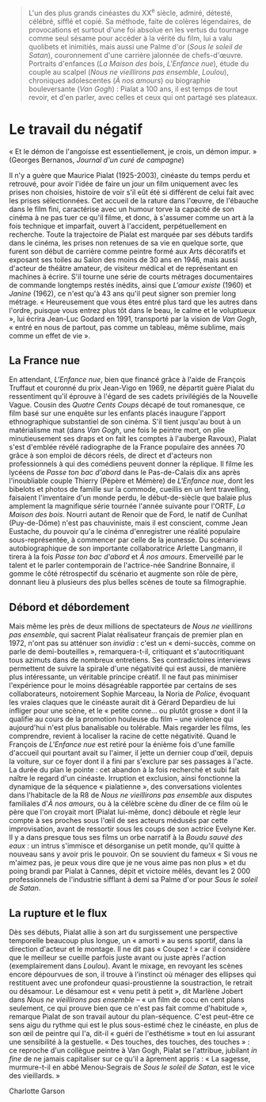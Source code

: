 > L'un des plus grands cinéastes du XX<sup>e</sup> siècle, admiré, détesté, célébré, sifflé et copié. Sa méthode, faite de colères légendaires, de provocations et surtout d'une foi absolue en les vertus du tournage comme seul sésame pour accéder à la vérité du film, lui a valu quolibets et inimitiés, mais aussi une Palme d'or (_Sous le soleil de Satan_), couronnement d'une carrière jalonnée de chefs-d'œuvre. Portraits d'enfances (_La Maison des bois_, _L'Enfance nue_), étude du couple au scalpel (_Nous ne vieillirons pas ensemble_, _Loulou_), chroniques adolescentes (_À nos amours_) ou biographie bouleversante (_Van Gogh_) : Pialat a 100 ans, il est temps de tout revoir, et d'en parler, avec celles et ceux qui ont partagé ses plateaux.

# Le travail du négatif

« Et le démon de l'angoisse est essentiellement, je crois, un démon impur. » (Georges Bernanos, _Journal d'un curé de campagne_)

Il n'y a guère que Maurice Pialat (1925-2003), cinéaste du temps perdu et retrouvé, pour avoir l'idée de faire un jour un film uniquement avec les prises non choisies, histoire de voir s'il eût été si différent de celui fait avec les prises sélectionnées. Cet accueil de la rature dans l'œuvre, de l'ébauche dans le film fini, caractérise avec un humour torve la capacité de son cinéma à ne pas tuer ce qu'il filme, et donc, à s'assumer comme un art à la fois technique et imparfait, ouvert à l'accident, perpétuellement en recherche. Toute la trajectoire de Pialat est marquée par ses débuts tardifs dans le cinéma, les prises non retenues de sa vie en quelque sorte, que furent son début de carrière comme peintre formé aux Arts décoratifs et exposant ses toiles au Salon des moins de 30 ans en 1946, mais aussi d'acteur de théâtre amateur, de visiteur médical et de représentant en machines à écrire. S'il tourne une série de courts métrages documentaires de commande longtemps restés inédits, ainsi que _L'amour existe_ (1960) et _Janine_ (1962), ce n'est qu'à 43 ans qu'il peut signer son premier long métrage. « Heureusement que vous êtes entré plus tard que les autres dans l'ordre, puisque vous entrez plus tôt dans le beau, le calme et le voluptueux », lui écrira Jean-Luc Godard en 1991, transporté par la vision de _Van Gogh_, « entré en nous de partout, pas comme un tableau, même sublime, mais comme un effet de vie ».

## La France nue

En attendant, _L'Enfance nue_, bien que financé grâce à l'aide de François Truffaut et couronné du prix Jean-Vigo en 1969, ne départit guère Pialat du ressentiment qu'il éprouve à l'égard de ses cadets privilégiés de la Nouvelle Vague. Cousin des _Quatre Cents Coups_ décapé de tout romanesque, ce film basé sur une enquête sur les enfants placés inaugure l'apport ethnographique substantiel de son cinéma. S'il tient jusqu'au bout à un matérialisme mat (dans _Van Gogh_, une fois le peintre mort, on plie minutieusement ses draps et on fait les comptes à l'auberge Ravoux), Pialat s'est d'emblée révélé radiographe de la France populaire des années 70 grâce à son emploi de décors réels, de direct et d'acteurs non professionnels à qui des comédiens peuvent donner la réplique. Il filme les lycéens de _Passe ton bac d'abord_ dans le Pas-de-Calais dix ans après l'inoubliable couple Thierry (Pépère et Mémère) de _L'Enfance nue_, dont les bibelots et photos de famille sur la commode, cueillis en un lent travelling, faisaient l'inventaire d'un monde perdu, le début-de-siècle que balaie plus amplement la magnifique série tournée l'année suivante pour l'ORTF, _La Maison des bois_. Nourri autant de Renoir que de Ford, le natif de Cunlhat (Puy-de-Dôme) n'est pas chauviniste, mais il est conscient, comme Jean Eustache, du pouvoir qu'a le cinéma d'enregistrer une réalité populaire sous-représentée, à commencer par celle de la jeunesse. Du scénario autobiographique de son importante collaboratrice Arlette Langmann, il tirera à la fois _Passe ton bac d'abord_ et _À nos amours_. Emerveillé par le talent et le parler contemporain de l'actrice-née Sandrine Bonnaire, il gomme le côté rétrospectif du scénario et augmente son rôle de père, donnant lieu à plusieurs des plus belles scènes de toute sa filmographie.

## Débord et débordement

Mais même les près de deux millions de spectateurs de _Nous ne vieillirons pas ensemble_, qui sacrent Pialat réalisateur français de premier plan en 1972, n'ont pas su atténuer son _invidia_ : c'est un « demi-succès, comme on parle de demi-bouteilles », remarquera-t-il, critiquant et s'autocritiquant tous azimuts dans de nombreux entretiens. Ses contradictoires interviews permettent de suivre la spirale d'une négativité qui est aussi, de manière plus intéressante, un véritable principe créatif. Il ne faut pas minimiser l'expérience pour le moins désagréable rapportée par certains de ses collaborateurs, notoirement Sophie Marceau, la Noria de _Police_, évoquant les vraies claques que le cinéaste aurait dit à Gérard Depardieu de lui infliger pour une scène, et le « petite conne... ou plutôt grosse » dont il la qualifie au cours de la promotion houleuse du film – une violence qui aujourd'hui n'est plus banalisable ou tolérable. Mais regarder les films, les comprendre, revient à localiser la racine de cette négativité. Quand le François de _L'Enfance nue_ est retiré pour la énième fois d'une famille d'accueil qui pourtant avait su l'aimer, il jette un dernier coup d'œil, depuis la voiture, sur ce foyer dont il a fini par s'exclure par ses passages à l'acte. La durée du plan le pointe : cet abandon à la fois recherché et subi fait naître le regard d'un cinéaste. Irruption et exclusion, ainsi fonctionne la dynamique de la séquence « pialatienne », des conversations violentes dans l'habitacle de la R8 de _Nous ne vieillirons pas ensemble_ aux disputes familiales d'_À nos amours_, ou à la célèbre scène du dîner de ce film où le père que l'on croyait mort (Pialat lui-même, donc) déboule et règle leur compte à ses proches sous l'œil de ses acteurs médusés par cette improvisation, avant de ressortir sous les coups de son actrice Evelyne Ker. Il y a dans presque tous ses films un orbe narratif à la _Boudu sauvé des eaux_ : un intrus s'immisce et désorganise un petit monde, qu'il quitte à nouveau sans y avoir pris le pouvoir. On se souvient du fameux « Si vous ne m'aimez pas, je peux vous dire que je ne vous aime pas non plus » et du poing brandi par Pialat à Cannes, dépit et victoire mêlés, devant les 2 000 professionnels de l'industrie sifflant à demi sa Palme d'or pour _Sous le soleil de Satan_.

## La rupture et le flux

Dès ses débuts, Pialat allie à son art du surgissement une perspective temporelle beaucoup plus longue, un « amorti » au sens sportif, dans la direction d'acteur et le montage. Il ne dit pas « Coupez ! » car il considère que le meilleur se cueille parfois juste avant ou juste après l'action (exemplairement dans _Loulou_). Avant le mixage, en revoyant les scènes encore dépourvues de son, il trouve à l'instinct où ménager des ellipses qui restituent avec une profondeur quasi-proustienne la soustraction, le retrait ou désamour. Le désamour est « venu petit à petit », dit Marlène Jobert dans _Nous ne vieillirons pas ensemble_ – « un film de cocu en cent plans seulement, ce qui prouve bien que ce n'est pas fait comme d'habitude », remarque Pialat de son travail autour du plan-séquence. C'est peut-être ce sens aigu du rythme qui est le plus sous-estimé chez le cinéaste, en plus de son œil de peintre qui l'a, dit-il « guéri de l'esthétisme » tout en lui assurant une sensibilité à la gestuelle. « Des touches, des touches, des touches » : ce reproche d'un collègue peintre à Van Gogh, Pialat se l'attribue, jubilant _in fine_ de ne jamais capitaliser sur ce qu'il a âprement appris : « La sagesse, murmure-t-il en abbé Menou-Segrais de _Sous le soleil de Satan_, est le vice des vieillards. »

<div class="author">Charlotte Garson</div>
